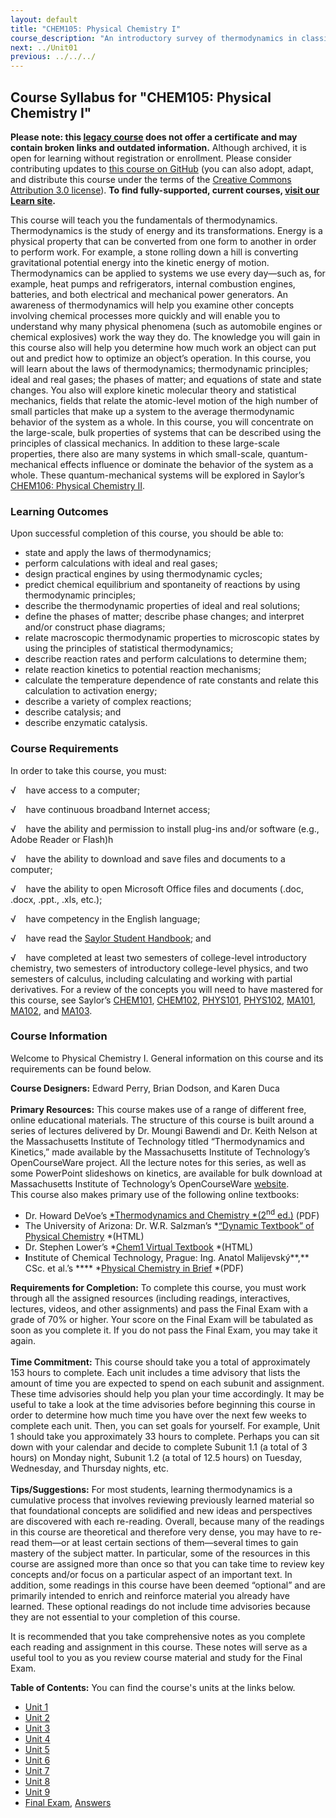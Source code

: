 ```yaml
---
layout: default
title: "CHEM105: Physical Chemistry I"
course_description: "An introductory survey of thermodynamics in classical mechanics systems. Topics include the first, second, and third laws of thermodynamics, energy, work, enthalpy, and entropy, spontaneity, chemical potential, equilibrium, phase changes, and chemical kinetics."
next: ../Unit01
previous: ../../../
---
```

Course Syllabus for "CHEM105: Physical Chemistry I"
---------------------------------------------------

**Please note: this [legacy course](https://sayloracademy.zendesk.com/hc/en-us/articles/206089967) does not offer a certificate and may contain 
broken links and outdated information.** Although archived, it is open 
for learning without registration or enrollment. Please consider contributing 
updates to [this course on GitHub](https://github.com/saylordotorg/course_chem105) 
(you can also adopt, adapt, and distribute this course under the terms of 
the [Creative Commons Attribution 3.0 license](http://creativecommons.org/licenses/by/3.0/)). **To find fully-supported, current courses, [visit our 
Learn site](https://learn.saylor.org).**

This course will teach you the fundamentals of thermodynamics.
Thermodynamics is the study of energy and its transformations. Energy is
a physical property that can be converted from one form to another in
order to perform work. For example, a stone rolling down a hill is
converting gravitational potential energy into the kinetic energy of
motion. Thermodynamics can be applied to systems we use every day—such
as, for example, heat pumps and refrigerators, internal combustion
engines, batteries, and both electrical and mechanical power generators.
An awareness of thermodynamics will help you examine other concepts
involving chemical processes more quickly and will enable you to
understand why many physical phenomena (such as automobile engines or
chemical explosives) work the way they do. The knowledge you will gain
in this course also will help you determine how much work an object can
put out and predict how to optimize an object’s operation. In this
course, you will learn about the laws of thermodynamics; thermodynamic
principles; ideal and real gases; the phases of matter; and equations of
state and state changes. You also will explore kinetic molecular theory
and statistical mechanics, fields that relate the atomic-level motion of
the high number of small particles that make up a system to the average
thermodynamic behavior of the system as a whole. In this course, you
will concentrate on the large-scale, bulk properties of systems that can
be described using the principles of classical mechanics. In addition to
these large-scale properties, there also are many systems in which
small-scale, quantum-mechanical effects influence or dominate the
behavior of the system as a whole. These quantum-mechanical systems will
be explored in Saylor’s [CHEM106: Physical Chemistry
II](http://www.saylor.org/courses/chem106/).

### Learning Outcomes

Upon successful completion of this course, you should be able to:

-   state and apply the laws of thermodynamics;
-   perform calculations with ideal and real gases;
-   design practical engines by using thermodynamic cycles;
-   predict chemical equilibrium and spontaneity of reactions by using
    thermodynamic principles;
-   describe the thermodynamic properties of ideal and real solutions;
-   define the phases of matter; describe phase changes; and interpret
    and/or construct phase diagrams;
-   relate macroscopic thermodynamic properties to microscopic states by
    using the principles of statistical thermodynamics;
-   describe reaction rates and perform calculations to determine them;
-   relate reaction kinetics to potential reaction mechanisms;
-   calculate the temperature dependence of rate constants and relate
    this calculation to activation energy;
-   describe a variety of complex reactions;
-   describe catalysis; and
-   describe enzymatic catalysis.

### Course Requirements

In order to take this course, you must:  
  
 √    have access to a computer;  
  
 √    have continuous broadband Internet access;  
  
 √    have the ability and permission to install plug-ins and/or
software (e.g., Adobe Reader or Flash)h  
  
 √    have the ability to download and save files and documents to a
computer;  
  
 √    have the ability to open Microsoft Office files and documents
(.doc, .docx, .ppt., .xls, etc.);  
  
 √    have competency in the English language;  
  
 √    have read the [Saylor Student
Handbook](http://www.saylor.org/site/wp-content/uploads/2012/05/Saylor-StudentHandbook.pdf);
and  
  
 √    have completed at least two semesters of college-level
introductory chemistry, two semesters of introductory college-level
physics, and two semesters of calculus, including calculating and
working with partial derivatives. For a review of the concepts you will
need to have mastered for this course, see Saylor’s
[CHEM101](http://www.saylor.org/courses/chem101),
[CHEM102](http://www.saylor.org/courses/chem102),
[PHYS101](http://www.saylor.org/courses/me005),
[PHYS102](http://www.saylor.org/courses/me006),
[MA101](http://www.saylor.org/courses/ma101),
[MA102](http://www.saylor.org/courses/ma102), and
[MA103](http://www.saylor.org/courses/ma103/).

### Course Information

Welcome to Physical Chemistry I. General information on this course and
its requirements can be found below.   
  
 **Course Designers:** Edward Perry, Brian Dodson, and Karen Duca  
    
 **Primary Resources:** This course makes use of a range of different
free, online educational materials. The structure of this course is
built around a series of lectures delivered by Dr. Moungi Bawendi and
Dr. Keith Nelson at the Massachusetts Institute of Technology titled
“Thermodynamics and Kinetics,” made available by the Massachusetts
Institute of Technology’s OpenCourseWare project. All the lecture notes
for this series, as well as some PowerPoint slideshows on kinetics, are
available for bulk download at Massachusetts Institute of Technology’s
OpenCourseWare
[website](http://ocw.mit.edu/courses/chemistry/5-60-thermodynamics-kinetics-spring-2008/download-course-materials/).  
 This course also makes primary use of the following online textbooks:

-   Dr. Howard DeVoe’s [*Thermodynamics and Chemistry *(2<sup>nd</sup>
    ed.)](http://www2.chem.umd.edu/thermobook/v4-screen.pdf) (PDF)
-   The University of Arizona: Dr. W.R. Salzman’s *[“Dynamic Textbook”
    of Physical
    Chemistry](http://www.chem.arizona.edu/~salzmanr/480a/480ants/physchem.html) *(HTML)
-   Dr. Stephen Lower’s *[Chem1 Virtual
    Textbook](http://www.chem1.com/acad/webtext/thermeq/index.html) *(HTML)
-   **I**nstitute of Chemical Technology, Prague: Ing. Anatol
    Malijevský**,** CSc. et al.’s **** *[Physical Chemistry in
    Brief](http://www.vscht.cz/fch/en/tools/breviary-online.pdf) *(PDF)

**Requirements for Completion:** To complete this course, you must work
through all the assigned resources (including readings, interactives,
lectures, videos, and other assignments) and pass the Final Exam with a
grade of 70% or higher. Your score on the Final Exam will be tabulated
as soon as you complete it. If you do not pass the Final Exam, you may
take it again.  
    
 **Time Commitment:** This course should take you a total of
approximately 153 hours to complete. Each unit includes a time advisory
that lists the amount of time you are expected to spend on each subunit
and assignment. These time advisories should help you plan your time
accordingly. It may be useful to take a look at the time advisories
before beginning this course in order to determine how much time you
have over the next few weeks to complete each unit. Then, you can set
goals for yourself. For example, Unit 1 should take you approximately 33
hours to complete. Perhaps you can sit down with your calendar and
decide to complete Subunit 1.1 (a total of 3 hours) on Monday night,
Subunit 1.2 (a total of 12.5 hours) on Tuesday, Wednesday, and Thursday
nights, etc.  
    
 **Tips/Suggestions:** For most students, learning thermodynamics is a
cumulative process that involves reviewing previously learned material
so that foundational concepts are solidified and new ideas and
perspectives are discovered with each re-reading. Overall, because many
of the readings in this course are theoretical and therefore very dense,
you may have to re-read them—or at least certain sections of
them—several times to gain mastery of the subject matter. In particular,
some of the resources in this course are assigned more than once so that
you can take time to review key concepts and/or focus on a particular
aspect of an important text. In addition, some readings in this course
have been deemed “optional” and are primarily intended to enrich and
reinforce material you already have learned. These optional readings do
not include time advisories because they are not essential to your
completion of this course.  
  
 It is recommended that you take comprehensive notes as you complete
each reading and assignment in this course. These notes will serve as a
useful tool to you as you review course material and study for the Final
Exam.  
  
**Table of Contents:** You can find the course's units at the links below.

- [Unit 1](https://legacy.saylor.org/chem105/Unit01/)
- [Unit 2](https://legacy.saylor.org/chem105/Unit02/)
- [Unit 3](https://legacy.saylor.org/chem105/Unit03/)
- [Unit 4](https://legacy.saylor.org/chem105/Unit04/)
- [Unit 5](https://legacy.saylor.org/chem105/Unit05/)
- [Unit 6](https://legacy.saylor.org/chem105/Unit06/)
- [Unit 7](https://legacy.saylor.org/chem105/Unit07/)
- [Unit 8](https://legacy.saylor.org/chem105/Unit08/)
- [Unit 9](https://legacy.saylor.org/chem105/Unit09/)
- [Final Exam](http://saylordotorg.github.io/LegacyExams/CHEM/CHEM105/CHEM105-FinalExam.html), [Answers](http://saylordotorg.github.io/LegacyExams/CHEM/CHEM105/CHEM105-FinalExam-Answers.html)
